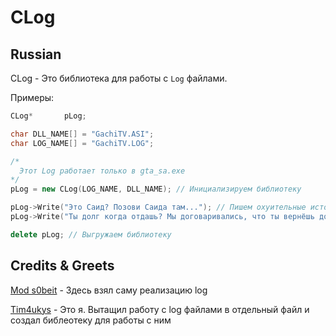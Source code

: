 # CLog

## Russian
CLog - Это библиотека для работы с `Log` файлами. 

Примеры:
```cpp
CLog*       pLog;

char DLL_NAME[] = "GachiTV.ASI";
char LOG_NAME[] = "GachiTV.LOG";

/*
  Этот Log работает только в gta_sa.exe
*/
pLog = new CLog(LOG_NAME, DLL_NAME); // Инициализируем библиотеку  

pLog->Write("Это Саид? Позови Саида там..."); // Пишем охуительные истории...
pLog->Write("Ты долг когда отдашь? Мы договаривались, что ты вернёшь долг у Отеля..."); 

delete pLog; // Выгружаем библиотеку
```

## Credits & Greets
[Mod s0beit](https://github.com/BlastHackNet/mod_s0beit_sa-1) - Здесь взял саму реализацию log

[Tim4ukys](vk.com/tim4ukys) - Это я. Вытащил работу с log файлами в отдельный файл и создал библеотеку
для работы с ним
